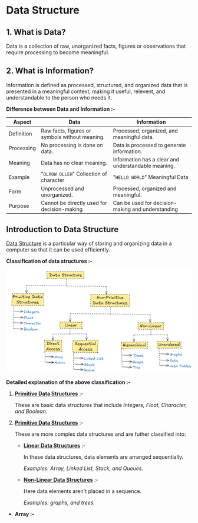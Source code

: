 # Data Structure

## 1. What is Data?

Data is a collection of raw, unorganized facts, figures or observations that require processing to become meaningful.

## 2. What is Information?

Information is defined as processed, structured, and organized data that is presented in a meaningful context, making it useful, relevent, and understandable to the person who needs it.

**Difference between Data and Information :-**

| Aspect     | Data                                           | Information                                         |
| ---------- | ---------------------------------------------- | --------------------------------------------------- |
| Definition | Raw facts, figures or symbols without meaning. | Processed, organized, and meaningful data.          |
| Processing | No processing is done on data.                 | Data is processed to generate information.          |
| Meaning    | Data has no clear meaning.                     | Information has a clear and understandable meaning. |
| Example    | "`DLROW OLLEH`" Collection of character        | "`HELLO WORLD`" Meaningful Data                     |
| Form       | Unprocessed and unorganized.                   | Processed, organized and meaningful.                |
| Purpose    | Cannot be directly used for decision-making    | Can be used for decision-making and understanding   |

## Introduction to Data Structure

<ins>Data Structure</ins> is a particular way of storing and organizing data in a computer so that it can be used efficiently.

**Classification of data structures :-**

![Classification of data structures](<../../GitHub_Images/Classification of data structures.png>)

**Detailed explanation of the above classification :-**

1. **<ins>Primitive Data Structures</ins>** :-

   These are basic data structures that include *Integers, Float, Character, and Boolean*.

2. **<ins>Primitive Data Structures</ins>** :-

   These are more complex data structures and are futher classified into:

   - **<ins>Linear Data Structures</ins>** :-

      In these data structures, data elements are arranged sequentially. 
         
      *Examples: Array, Linked List, Stack, and Queues.*

   - **<ins>Non-Linear Data Structures</ins>** :-
         
      Here data elements aren't placed in a sequence.
      
      *Examples: graphs, and trees.*


 - **Array :-** 
